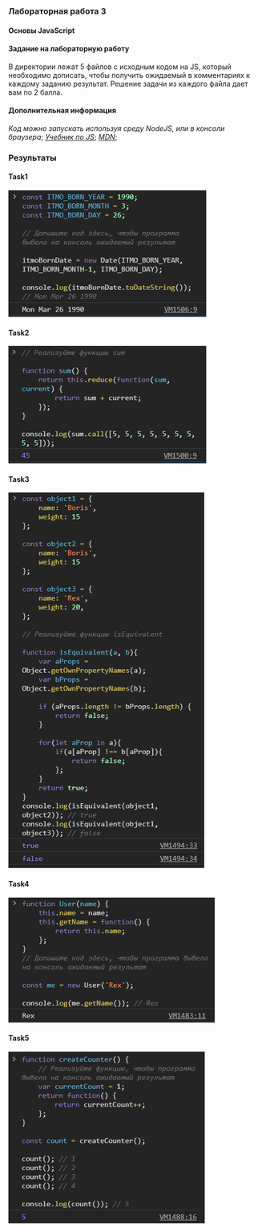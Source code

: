 ### Лабораторная работа 3
#### Основы JavaScript

#### Задание на лабораторную работу
В директории лежат 5 файлов с исходным кодом на JS, который необходимо дописать, чтобы получить ожидаемый в комментариях к каждому заданию результат. Решение задачи из каждого файла дает вам по 2 балла.

#### Дополнительная информация
*Код можно запускать используя среду NodeJS, или в консоли браузера*;
*[Учебник по JS](https://learn.javascript.ru/)*;
*[MDN](https://developer.mozilla.org/ru/docs/Web/JavaScript)*;


### Результаты 

#### Task1
![alt text](screenshots/task1.PNG "Результат выполнения task1")
#### Task2
![alt text](screenshots/task2.PNG)
#### Task3
![alt text](screenshots/task3.PNG)
#### Task4
![alt text](screenshots/task4.PNG)
#### Task5
![alt text](screenshots/task5.PNG)
